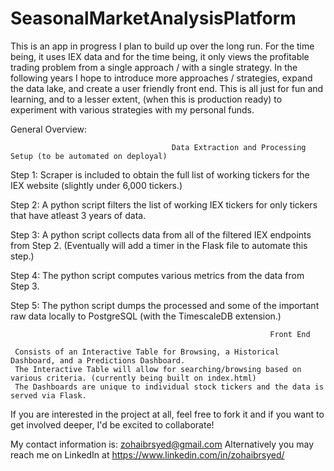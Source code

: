 # SeasonalMarketAnalysisPlatform

This is an app in progress I plan to build up over the long run. For the time being, it uses IEX data and for the time being, it only views the profitable trading problem from a single approach / with a single strategy. In the following years I hope to introduce more approaches / strategies, expand the data lake, and create a user friendly front end. This is all just for fun and learning, and to a lesser extent, (when this is production ready) to experiment with various strategies with my personal funds. 



General Overview:

                                        Data Extraction and Processing Setup (to be automated on deployal)

Step 1: Scraper is included to obtain the full list of working tickers for the IEX website (slightly under 6,000 tickers.)

Step 2: A python script filters the list of working IEX tickers for only tickers that have atleast 3 years of data.

Step 3: A python script collects data from all of the filtered IEX endpoints from Step 2. (Eventually will add a timer in the Flask file to automate this step.)

Step 4: The python script computes various metrics from the data from Step 3.

Step 5: The python script dumps the processed and some of the important raw data locally to PostgreSQL (with the TimescaleDB extension.)


                                                              Front End
                                                       
     Consists of an Interactive Table for Browsing, a Historical Dashboard, and a Predictions Dashboard.
     The Interactive Table will allow for searching/browsing based on various criteria. (currently being built on index.html)
     The Dashboards are unique to individual stock tickers and the data is served via Flask.


If you are interested in the project at all, feel free to fork it and if you want to get involved deeper, I'd be excited to collaborate!



My contact information is: zohaibrsyed@gmail.com
Alternatively you may reach me on LinkedIn at https://www.linkedin.com/in/zohaibrsyed/
